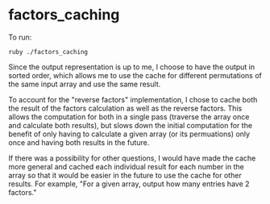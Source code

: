 # factors_caching

To run:

`ruby ./factors_caching`

Since the output representation is up to me, I choose to have the output in sorted order, which allows me to use the cache for
different permutations of the same input array and use the same result.

To account for the "reverse factors" implementation, I chose to cache both the result of the factors calculation as well as the
reverse factors.  This allows the computation for both in a single pass (traverse the array once and calculate both results), but 
slows down the initial computation for the benefit of only having to calculate a given array (or its permuations) only once and
having both results in the future.

If there was a possibility for other questions, I would have made the cache more general and cached each individual result for each 
number in the array so that it would be easier in the future to use the cache for other results.  For example, "For a given array,
output how many entries have 2 factors."
